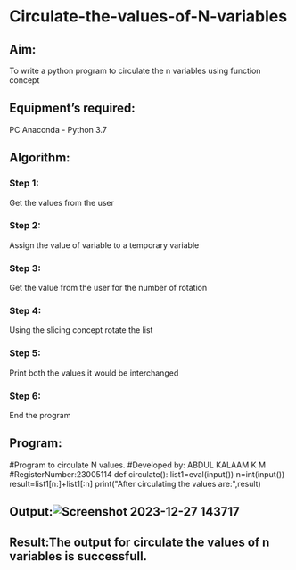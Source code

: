 # Circulate-the-values-of-N-variables
## Aim:
To write a python program to circulate the n variables using function concept
## Equipment’s required:
PC
Anaconda - Python 3.7
## Algorithm: 
### Step 1: 
Get the values from the user
### Step 2: 
Assign the value of variable to a temporary variable
### Step 3: 
Get the value from the user for the number of rotation
### Step 4: 
Using the slicing concept rotate the list

### Step 5: 
Print both the values it would be interchanged
### Step 6: 
End the program
## Program:
#Program to circulate N values.
#Developed by: ABDUL KALAAM K M
#RegisterNumber:23005114
def circulate():
    list1=eval(input())
    n=int(input())
    result=list1[n:]+list1[:n]
    print("After circulating the values are:",result)

## Output:![Screenshot 2023-12-27 143717](https://github.com/ArchanaSharikalHarinarayanan/Circulate-the-values-of-N-variables/assets/138970628/e591dd81-2f10-4845-a3d3-80b5a25377da)


## Result:The output for circulate the values of n variables is successfull.

